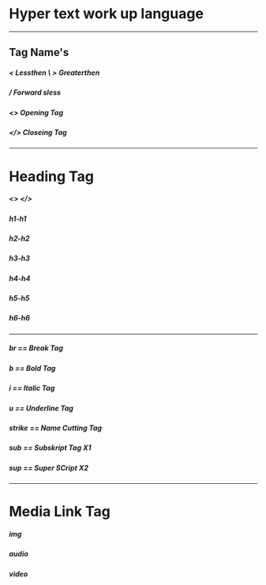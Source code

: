 <!-- Headings -->

# Hyper text work up language  

----

## Tag Name's

##### < Lessthen \ > Greaterthen

##### / Forward sless

##### <> Opening Tag

##### </> Closeing Tag

----

# Heading Tag

##### <> </>

##### h1-h1

##### h2-h2

##### h3-h3

##### h4-h4

##### h5-h5

##### h6-h6

---

##### br == Break Tag

##### b == Bold Tag

##### i == Italic Tag

##### u == Underline Tag

##### strike == Name Cutting Tag

##### sub == Subskript Tag X1

##### sup == Super SCript X2

----

# Media Link Tag

##### img

##### audio

##### video

<!-- End -->